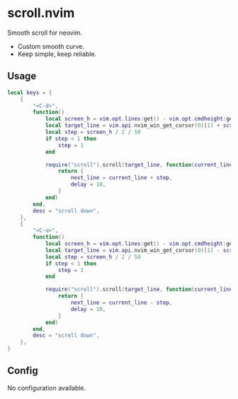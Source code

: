 # scroll.nvim

Smooth scroll for neovim.

- Custom smooth curve.
- Keep simple, keep reliable.

## Usage

```lua
local keys = {
	{
		"<C-d>",
		function()
			local screen_h = vim.opt.lines:get() - vim.opt.cmdheight:get()
			local target_line = vim.api.nvim_win_get_cursor(0)[1] + screen_h / 2
			local step = screen_h / 2 / 50
			if step < 1 then
				step = 1
			end

			require("scroll").scroll(target_line, function(current_line)
				return {
					next_line = current_line + step,
					delay = 10,
				}
			end)
		end,
		desc = "scroll down",
	},
	{
		"<C-u>",
		function()
			local screen_h = vim.opt.lines:get() - vim.opt.cmdheight:get()
			local target_line = vim.api.nvim_win_get_cursor(0)[1] - screen_h / 2
			local step = screen_h / 2 / 50
			if step < 1 then
				step = 1
			end

			require("scroll").scroll(target_line, function(current_line)
				return {
					next_line = current_line - step,
					delay = 10,
				}
			end)
		end,
		desc = "scroll down",
	},
}
```

## Config

No configuration available.
